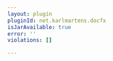 ```yaml
---
layout: plugin
pluginId: net.karlmartens.docfx
isJarAvailable: true
error: ''
violations: []

---
```

